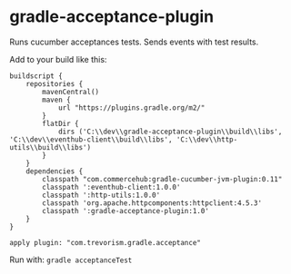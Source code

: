 # gradle-acceptance-plugin

Runs cucumber acceptances tests. Sends events with test results.

Add to your build like this:
```
buildscript {
	repositories {
        mavenCentral()
        maven {
            url "https://plugins.gradle.org/m2/"
        }
        flatDir {
            dirs ('C:\\dev\\gradle-acceptance-plugin\\build\\libs', 'C:\\dev\\eventhub-client\\build\\libs', 'C:\\dev\\http-utils\\build\\libs')
        }
    }
	dependencies {
        classpath "com.commercehub:gradle-cucumber-jvm-plugin:0.11"
        classpath ':eventhub-client:1.0.0'
        classpath ':http-utils:1.0.0'
        classpath 'org.apache.httpcomponents:httpclient:4.5.3'
        classpath ':gradle-acceptance-plugin:1.0'
    }
}

apply plugin: "com.trevorism.gradle.acceptance"
```

Run with:
`gradle acceptanceTest`